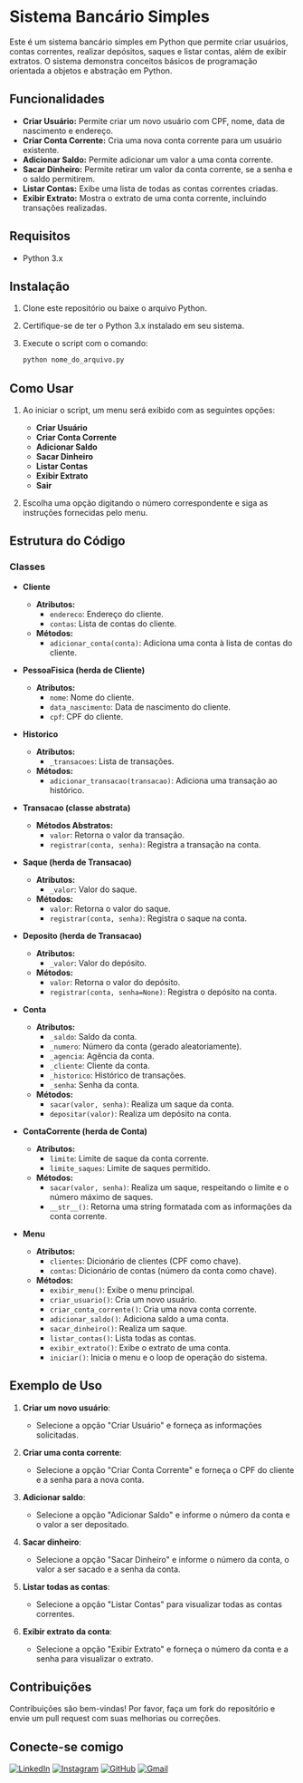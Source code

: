 # Sistema Bancário Simples

Este é um sistema bancário simples em Python que permite criar usuários, contas correntes, realizar depósitos, saques e listar contas, além de exibir extratos. O sistema demonstra conceitos básicos de programação orientada a objetos e abstração em Python.

## Funcionalidades

- **Criar Usuário:** Permite criar um novo usuário com CPF, nome, data de nascimento e endereço.
- **Criar Conta Corrente:** Cria uma nova conta corrente para um usuário existente.
- **Adicionar Saldo:** Permite adicionar um valor a uma conta corrente.
- **Sacar Dinheiro:** Permite retirar um valor da conta corrente, se a senha e o saldo permitirem.
- **Listar Contas:** Exibe uma lista de todas as contas correntes criadas.
- **Exibir Extrato:** Mostra o extrato de uma conta corrente, incluindo transações realizadas.

## Requisitos

- Python 3.x

## Instalação

1. Clone este repositório ou baixe o arquivo Python.
2. Certifique-se de ter o Python 3.x instalado em seu sistema.
3. Execute o script com o comando:

    ```bash
    python nome_do_arquivo.py
    ```

## Como Usar

1. Ao iniciar o script, um menu será exibido com as seguintes opções:
   - **Criar Usuário**
   - **Criar Conta Corrente**
   - **Adicionar Saldo**
   - **Sacar Dinheiro**
   - **Listar Contas**
   - **Exibir Extrato**
   - **Sair**

2. Escolha uma opção digitando o número correspondente e siga as instruções fornecidas pelo menu.

## Estrutura do Código

### Classes

- **Cliente**
  - **Atributos:**
    - `endereco`: Endereço do cliente.
    - `contas`: Lista de contas do cliente.
  - **Métodos:**
    - `adicionar_conta(conta)`: Adiciona uma conta à lista de contas do cliente.

- **PessoaFisica (herda de Cliente)**
  - **Atributos:**
    - `nome`: Nome do cliente.
    - `data_nascimento`: Data de nascimento do cliente.
    - `cpf`: CPF do cliente.

- **Historico**
  - **Atributos:**
    - `_transacoes`: Lista de transações.
  - **Métodos:**
    - `adicionar_transacao(transacao)`: Adiciona uma transação ao histórico.

- **Transacao (classe abstrata)**
  - **Métodos Abstratos:**
    - `valor`: Retorna o valor da transação.
    - `registrar(conta, senha)`: Registra a transação na conta.

- **Saque (herda de Transacao)**
  - **Atributos:**
    - `_valor`: Valor do saque.
  - **Métodos:**
    - `valor`: Retorna o valor do saque.
    - `registrar(conta, senha)`: Registra o saque na conta.

- **Deposito (herda de Transacao)**
  - **Atributos:**
    - `_valor`: Valor do depósito.
  - **Métodos:**
    - `valor`: Retorna o valor do depósito.
    - `registrar(conta, senha=None)`: Registra o depósito na conta.

- **Conta**
  - **Atributos:**
    - `_saldo`: Saldo da conta.
    - `_numero`: Número da conta (gerado aleatoriamente).
    - `_agencia`: Agência da conta.
    - `_cliente`: Cliente da conta.
    - `_historico`: Histórico de transações.
    - `_senha`: Senha da conta.
  - **Métodos:**
    - `sacar(valor, senha)`: Realiza um saque da conta.
    - `depositar(valor)`: Realiza um depósito na conta.

- **ContaCorrente (herda de Conta)**
  - **Atributos:**
    - `limite`: Limite de saque da conta corrente.
    - `limite_saques`: Limite de saques permitido.
  - **Métodos:**
    - `sacar(valor, senha)`: Realiza um saque, respeitando o limite e o número máximo de saques.
    - `__str__()`: Retorna uma string formatada com as informações da conta corrente.

- **Menu**
  - **Atributos:**
    - `clientes`: Dicionário de clientes (CPF como chave).
    - `contas`: Dicionário de contas (número da conta como chave).
  - **Métodos:**
    - `exibir_menu()`: Exibe o menu principal.
    - `criar_usuario()`: Cria um novo usuário.
    - `criar_conta_corrente()`: Cria uma nova conta corrente.
    - `adicionar_saldo()`: Adiciona saldo a uma conta.
    - `sacar_dinheiro()`: Realiza um saque.
    - `listar_contas()`: Lista todas as contas.
    - `exibir_extrato()`: Exibe o extrato de uma conta.
    - `iniciar()`: Inicia o menu e o loop de operação do sistema.

## Exemplo de Uso

1. **Criar um novo usuário**:
   - Selecione a opção "Criar Usuário" e forneça as informações solicitadas.

2. **Criar uma conta corrente**:
   - Selecione a opção "Criar Conta Corrente" e forneça o CPF do cliente e a senha para a nova conta.

3. **Adicionar saldo**:
   - Selecione a opção "Adicionar Saldo" e informe o número da conta e o valor a ser depositado.

4. **Sacar dinheiro**:
   - Selecione a opção "Sacar Dinheiro" e informe o número da conta, o valor a ser sacado e a senha da conta.

5. **Listar todas as contas**:
   - Selecione a opção "Listar Contas" para visualizar todas as contas correntes.

6. **Exibir extrato da conta**:
   - Selecione a opção "Exibir Extrato" e forneça o número da conta e a senha para visualizar o extrato.

## Contribuições

Contribuições são bem-vindas! Por favor, faça um fork do repositório e envie um pull request com suas melhorias ou correções.



## Conecte-se comigo
[![LinkedIn](https://img.shields.io/badge/LinkedIn-0077B5?style=for-the-badge&logo=linkedin&logoColor=white)](https://www.linkedin.com/in/ricardo-ambrosio-7949772bb/) [![Instagram](https://img.shields.io/badge/-Instagram-%23E4405F?style=for-the-badge&logo=instagram&logoColor=white)](https://www.instagram.com/rii_ambrosio/) [![GitHub](https://img.shields.io/badge/GitHub-100000?style=for-the-badge&logo=github&logoColor=white)](https://github.com/ricardo14123) [![Gmail](https://img.shields.io/badge/Gmail-333333?style=for-the-badge&logo=gmail&logoColor=red)](mailto:ricardoambrosiodasilva1512@gmail.com)
